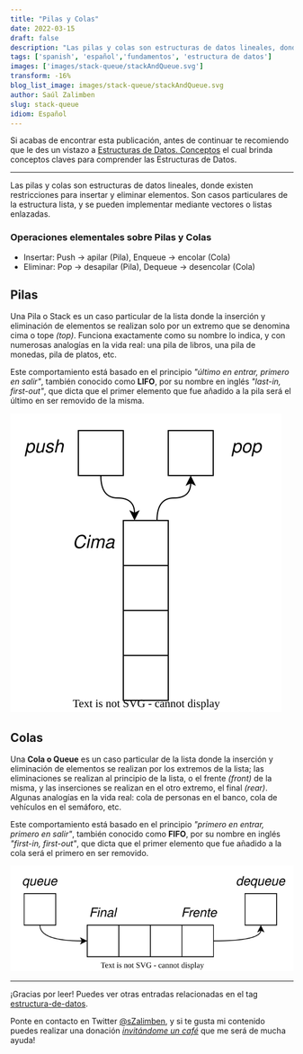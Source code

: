 ```yaml
---
title: "Pilas y Colas"
date: 2022-03-15
draft: false
description: "Las pilas y colas son estructuras de datos lineales, donde existen restricciones para insertar y eliminar elementos."
tags: ['spanish', 'español','fundamentos', 'estructura de datos']
images: ['images/stack-queue/stackAndQueue.svg']
transform: -16%
blog_list_image: images/stack-queue/stackAndQueue.svg
author: Saúl Zalimben
slug: stack-queue
idiom: Español
---
```


Si acabas de encontrar esta publicación, antes de continuar te recomiendo que le des un vistazo a [Estructuras de Datos. Conceptos](blog/spanish/posts/estructura-datos-conceptos) el cual brinda conceptos claves para comprender las Estructuras de Datos.

---

Las pilas y colas son estructuras de datos lineales, donde existen restricciones para insertar y eliminar elementos. Son casos particulares de la estructura lista, y se pueden implementar mediante vectores o listas enlazadas.

### Operaciones elementales sobre Pilas y Colas
- Insertar: Push -> apilar (Pila), Enqueue -> encolar (Cola)
- Eliminar: Pop  -> desapilar (Pila),  Dequeue -> desencolar (Cola)

## Pilas
Una Pila o Stack es un caso particular de la lista donde la inserción y eliminación de elementos se realizan solo por un extremo que se denomina cima o tope _(top)_. Funciona exactamente como su nombre lo indica, y con numerosas analogías en la vida real: una pila de libros, una pila de monedas, pila de platos, etc.

Este comportamiento está basado en el principio _"último en entrar, primero en salir"_, también conocido como **LIFO**, por su nombre en inglés _"last-in, first-out"_, que dicta que el primer elemento que fue añadido a la pila será el último en ser removido de la misma.

![Pila](images/stack-queue/stack.svg)

## Colas
Una **Cola o Queue** es un caso particular de la lista donde la inserción y eliminación de elementos se realizan por los extremos de la lista; las eliminaciones se realizan al principio de la lista, o el frente _(front)_ de la misma, y las inserciones se realizan en el otro extremo, el final _(rear)_. Algunas analogías en la vida real:  cola de personas en el banco, cola de vehículos en el semáforo, etc.

Este comportamiento está basado en el principio _"primero en entrar, primero en salir"_, también conocido como **FIFO**, por su nombre en inglés _"first-in, first-out"_, que dicta que el primer elemento que fue añadido a la cola será el primero en ser removido.

![Cola](images/stack-queue/queue.svg)

---

¡Gracias por leer!
Puedes ver otras entradas relacionadas en el tag [estructura-de-datos](tags/estructura-de-datos/).


Ponte en contacto en Twitter [@sZalimben](https://twitter.com/sZalimben), y si te gusta mi contenido puedes realizar una donación *[invitándome un café](https://www.buymeacoffee.com/szalimben)* que me será de mucha ayuda!